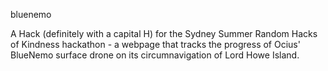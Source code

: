 bluenemo

A Hack (definitely with a capital H) for the Sydney Summer Random Hacks of Kindness hackathon - a webpage that tracks the progress of Ocius' BlueNemo surface drone on its circumnavigation of Lord Howe Island.
